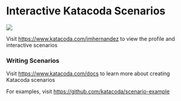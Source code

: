 # Interactive Katacoda Scenarios

[![](http://shields.katacoda.com/katacoda/jmhernandez/count.svg)](https://www.katacoda.com/jmhernandez "Get your profile on Katacoda.com")

Visit https://www.katacoda.com/jmhernandez to view the profile and interactive scenarios

### Writing Scenarios
Visit https://www.katacoda.com/docs to learn more about creating Katacoda scenarios

For examples, visit https://github.com/katacoda/scenario-example
